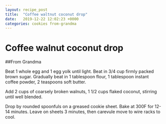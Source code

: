 ```yaml
---
layout: recipe_post
title:  "Coffee waltnut coconut drop"
date:   2019-12-22 12:02:23 +0000
categories: cookies from-grandma
---
```


# Coffee walnut coconut drop
##From Grandma

Beat 1 whole egg and 1 egg yolk until light. Beat in 3/4 cup firmly packed brown sugar. Gradually beat in 1 tablespoon flour, 1 tablespoon instant coffee powder, 2 teaspoons soft butter.

Add 2 cups of coarsely broken walnuts, 1 1/2 cups flaked coconut, stirring until well blended.

Drop by rounded spoonfuls on a greased cookie sheet. Bake at 300F for 12-14 minutes. Leave on sheets 3 minutes, then carevule move to wire racks to cool.
